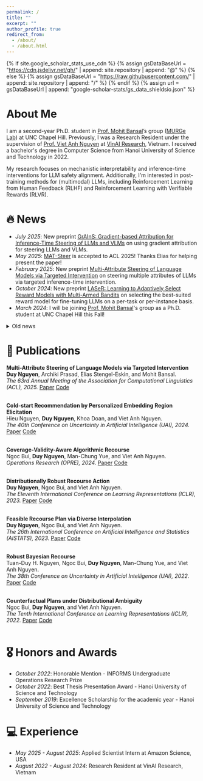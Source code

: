 ```yaml
---
permalink: /
title: ""
excerpt: ""
author_profile: true
redirect_from:
  - /about/
  - /about.html
---
```


{% if site.google_scholar_stats_use_cdn %}
{% assign gsDataBaseUrl = "https://cdn.jsdelivr.net/gh/" | append: site.repository | append: "@" %}
{% else %}
{% assign gsDataBaseUrl = "https://raw.githubusercontent.com/" | append: site.repository | append: "/" %}
{% endif %}
{% assign url = gsDataBaseUrl | append: "google-scholar-stats/gs_data_shieldsio.json" %}

<span class='anchor' id='about-me'></span>

# About Me

I am a second-year Ph.D. student in [Prof. Mohit Bansal](https://www.cs.unc.edu/~mbansal/)’s group ([MURGe Lab](https://murgelab.cs.unc.edu/)) at UNC Chapel Hill. Previously, I was a Research Resident under the supervision of [Prof. Viet Anh Nguyen](https://vietanhnguyen.net) at [VinAI Research](https://www.vinai.io), Vietnam. I received a bachelor's degree in Computer Science from Hanoi University of Science and Technology in 2022.

My research focuses on mechanistic interpretability and inference-time interventions for LLM safety alignment. Additionally, I'm interested in post-training methods for (multimodal) LLMs, including Reinforcement Learning from Human Feedback (RLHF) and Reinforcement Learning with Verifiable Rewards (RLVR).

<!-- My research interest includes neural machine translation and computer vision. I have published more than 100 papers at the top international AI conferences with total <a href='https://scholar.google.com/citations?user=DhtAFkwAAAAJ'>google scholar citations <strong><span id='total_cit'>260000+</span></strong></a> (You can also use google scholar badge <a href='https://scholar.google.com/citations?user=DhtAFkwAAAAJ'><img src="https://img.shields.io/endpoint?url={{ url | url_encode }}&logo=Google%20Scholar&labelColor=f6f6f6&color=9cf&style=flat&label=citations"></a>). -->

# 🔥 News

- *July 2025*: New preprint [GrAInS: Gradient-based Attribution for Inference-Time Steering of LLMs and VLMs](https://arxiv.org/abs/2507.18043) on using gradient attribution for steering LLMs and VLMs.
- *May 2025*: [MAT-Steer](https://www.arxiv.org/abs/2502.12446) is accepted to ACL 2025! Thanks Elias for helping present the paper!
- *February 2025*: New preprint [Multi-Attribute Steering of Language Models via Targeted Intervention](https://www.arxiv.org/abs/2502.12446) on steering multiple attributes of LLMs via targeted inference-time intervention.
- *October 2024*: New preprint [LASeR: Learning to Adaptively Select Reward Models with Multi-Armed Bandits](https://arxiv.org/abs/2410.01735) on selecting the best-suited reward model for fine-tuning LLMs on a per-task or per-instance basis.
- *March 2024*: I will be joining [Prof. Mohit Bansal](https://www.cs.unc.edu/~mbansal/)'s group as a Ph.D. student at UNC Chapel Hill this Fall!

<details>
  <summary>Old news</summary>

  <div markdown="1">
  - *May 2024*: Our paper [Cold-start Recommendation by Personalized Embedding Region Elicitation](https://arxiv.org/abs/2406.00973) is accepted to UAI 2024!
  - *February 2024*: New preprint [Cost-Adaptive Recourse Recommendation by Adaptive Preference Elicitation](http://arxiv.org/abs/2402.15073) on personalized algorithmic recourse with preference elicitation.
  - *November 2023*: New preprint [Coverage-Validity-Aware Algorithmic Recourse](https://arxiv.org/abs/2311.11349) on algorithmic recourse under distribution shift.
  - *January 2023*: Our paper [Distributionally Robust Recourse Action](https://arxiv.org/abs/2302.11211) is accepted to ICLR 2023!
  - *January 2023*: Our paper [Feasible Recourse Plan via Diverse Interpolation](https://arxiv.org/abs/2302.11213) is accepted to AISTATS 2023!
  - *October 2022*: We are awarded an honorable mention at 2022 INFORMS Undergraduate Operations Research Prize!
  - *May 2022*: One paper accepted to UAI 2022!
  - *January 2022*: One paper accepted to ICLR 2022!
  </div>

</details>





# 📝 Publications

<!-- <div class='paper-box'><div class='paper-box-image'><div><div class="badge">CVPR 2016</div><img src='images/500x300.png' alt="sym" width="100%"></div></div>
<div class='paper-box-text' markdown="1">

[Deep Residual Learning for Image Recognition](https://openaccess.thecvf.com/content_cvpr_2016/papers/He_Deep_Residual_Learning_CVPR_2016_paper.pdf)

**Kaiming He**, Xiangyu Zhang, Shaoqing Ren, Jian Sun

[**Project**](https://scholar.google.com/citations?view_op=view_citation&hl=zh-CN&user=DhtAFkwAAAAJ&citation_for_view=DhtAFkwAAAAJ:ALROH1vI_8AC) <strong><span class='show_paper_citations' data='DhtAFkwAAAAJ:ALROH1vI_8AC'></span></strong>
- Lorem ipsum dolor sit amet, consectetur adipiscing elit. Vivamus ornare aliquet ipsum, ac tempus justo dapibus sit amet.
</div>
</div> -->



<!-- <div class='paper-box'><div class='paper-box-image'><div><div class="badge">ICML 2022</div><img src='images/GSAT.png' alt="sym" width="100%"></div></div>
<div class='paper-box-text' markdown="1">

[Interpretable and Generalizable Graph Learning via Stochastic Attention Mechanism](https://arxiv.org/abs/2201.12987) \\
**Siqi Miao**, Miaoyuan Liu, Pan Li, **ICML 2022**

<a href="https://github.com/Graph-COM/GSAT"><img src="https://img.shields.io/github/stars/Graph-COM/GSAT?style=social&label=Code+Stars" alt=""></a>
</div>
</div> -->
**Multi-Attribute Steering of Language Models via Targeted Intervention**<br>
   **Duy Nguyen**, Archiki Prasad, Elias Stengel-Eskin, and Mohit Bansal.<br>
   <em>The 63rd Annual Meeting of the Association for Computational Linguistics (ACL), 2025.</em> [Paper](https://aclanthology.org/2025.acl-long.1007/) [Code](https://github.com/duykhuongnguyen/MAT-Steer) <br><br>

**Cold-start Recommendation by Personalized Embedding Region Elicitation**<br>
   Hieu Nguyen, **Duy Nguyen**, Khoa Doan, and Viet Anh Nguyen.<br>
   <em>The 40th Conference on Uncertainty in Artificial Intelligence (UAI), 2024.</em> [Paper](https://openreview.net/forum?id=ciOkU5YpvU) [Code](https://github.com/HieuNT91/recsys) <br><br>

**Coverage-Validity-Aware Algorithmic Recourse**<br>
   Ngoc Bui, **Duy Nguyen**, Man-Chung Yue, and Viet Anh Nguyen.<br>
   <em>Operations Research (OPRE), 2024.</em> [Paper](https://arxiv.org/abs/2311.11349) [Code](https://github.com/ngocbh/cvas) <br><br>

**Distributionally Robust Recourse Action**<br>
   **Duy Nguyen**, Ngoc Bui, and Viet Anh Nguyen.<br>
   <em>The Eleventh International Conference on Learning Representations (ICLR), 2023.</em> [Paper](https://openreview.net/forum?id=E3ip6qBLF7) [Code](https://github.com/duykhuongnguyen/DiRRAc) <br><br>

**Feasible Recourse Plan via Diverse Interpolation**<br>
   **Duy Nguyen**, Ngoc Bui, and Viet Anh Nguyen.<br>
   <em>The 26th International Conference on Artificial Intelligence and Statistics (AISTATS), 2023.</em> [Paper](https://arxiv.org/abs/2302.11213) [Code](https://github.com/duykhuongnguyen/recourse-plan-diverse-interpolation) <br><br>

**Robust Bayesian Recourse**<br>
   Tuan-Duy H. Nguyen, Ngoc Bui, **Duy Nguyen**, Man-Chung Yue, and Viet Anh Nguyen.<br>
   <em>The 38th Conference on Uncertainty in Artificial Intelligence (UAI), 2022.</em> [Paper](https://openreview.net/forum?id=BqIM6SIoqgq) [Code](https://github.com/VinAIResearch/robust-bayesian-recourse) <br><br>

**Counterfactual Plans under Distributional Ambiguity**<br>
   Ngoc Bui, **Duy Nguyen**, and Viet Anh Nguyen.<br>
   <em>The Tenth International Conference on Learning Representations (ICLR), 2022.</em> [Paper](https://openreview.net/forum?id=noaG7SrPVK0) [Code](https://github.com/ngocbh/COPA) <br><br>

# 🎖 Honors and Awards
- *October 2022*: Honorable Mention - INFORMS Undergraduate Operations Research Prize
- *October 2022*: Best Thesis Presentation Award - Hanoi University of Science and Technology
- *September 2019*: Excellence Scholarship for the academic year - Hanoi University of Science and Technology

<!-- # 💬 Invited Talks
- *2022.11*, Inter-Experimental LHC Machine Learning Working Group, CERN
- *2022.10*, Department of Physics, Purdue University
- *2022.08*, AI Time
- *2022.07*, Fast Machine Learning Lab
-->

<!-- # 📖 Educations
- *2019.06 - 2022.04 (now)*, Lorem ipsum dolor sit amet, consectetur adipiscing elit. Vivamus ornare aliquet ipsum, ac tempus justo dapibus sit amet.
- *2015.09 - 2019.06*, Lorem ipsum dolor sit amet, consectetur adipiscing elit. Vivamus ornare aliquet ipsum, ac tempus justo dapibus sit amet.

# 💬 Invited Talks
- *2021.06*, Lorem ipsum dolor sit amet, consectetur adipiscing elit. Vivamus ornare aliquet ipsum, ac tempus justo dapibus sit amet.
- *2021.03*, Lorem ipsum dolor sit amet, consectetur adipiscing elit. Vivamus ornare aliquet ipsum, ac tempus justo dapibus sit amet.  \| [\[video\]](https://github.com/) -->

# 💻 Experience
- *May 2025 - August 2025*: Applied Scientist Intern at Amazon Science, USA
- *August 2022 - August 2024*: Research Resident at VinAI Research, Vietnam
